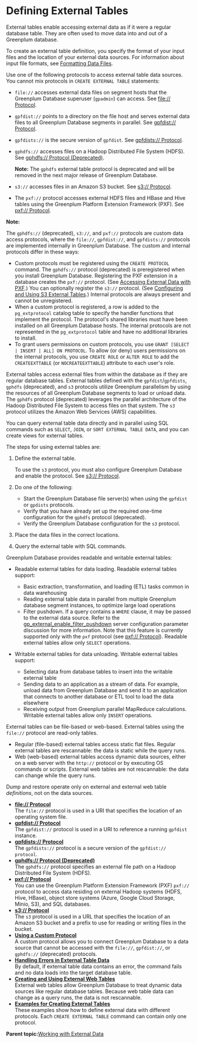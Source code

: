 # Defining External Tables 

External tables enable accessing external data as if it were a regular database table. They are often used to move data into and out of a Greenplum database.

To create an external table definition, you specify the format of your input files and the location of your external data sources. For information about input file formats, see [Formatting Data Files](../load/topics/g-formatting-data-files.html).

Use one of the following protocols to access external table data sources. You cannot mix protocols in `CREATE EXTERNAL TABLE` statements:

-   `file://` accesses external data files on segment hosts that the Greenplum Database superuser \(`gpadmin`\) can access. See [file:// Protocol](g-file-protocol.html).
-   `gpfdist://` points to a directory on the file host and serves external data files to all Greenplum Database segments in parallel. See [gpfdist:// Protocol](g-gpfdist-protocol.html).
-   `gpfdists://` is the secure version of `gpfdist`. See [gpfdists:// Protocol](g-gpfdists-protocol.html).
-   `gphdfs://` accesses files on a Hadoop Distributed File System \(HDFS\). See [gphdfs:// Protocol \(Deprecated\)](g-gphdfs-protocol.html).

    **Note:** The `gphdfs` external table protocol is deprecated and will be removed in the next major release of Greenplum Database.

-   `s3://` accesses files in an Amazon S3 bucket. See [s3:// Protocol](g-s3-protocol.html).
-   The `pxf://` protocol accesses external HDFS files and HBase and Hive tables using the Greenplum Platform Extension Framework \(PXF\). See [pxf:// Protocol](g-pxf-protocol.html).

**Note:**

The `gphdfs://` \(deprecated\), `s3://`, and `pxf://` protocols are custom data access protocols, where the `file://`, `gpfdist://`, and `gpfdists://` protocols are implemented internally in Greenplum Database. The custom and internal protocols differ in these ways:

-   Custom protocols must be registered using the `CREATE PROTOCOL` command. The `gphdfs://` protocol \(deprecated\) is preregistered when you install Greenplum Database. Registering the PXF extension in a database creates the `pxf://` protocol. \(See [Accessing External Data with PXF](pxf-overview.html).\) You can optionally register the `s3://` protocol. \(See [Configuring and Using S3 External Tables](g-s3-protocol.md#s3_prereq).\) Internal protocols are always present and cannot be unregistered.
-   When a custom protocol is registered, a row is added to the `pg_extprotocol` catalog table to specify the handler functions that implement the protocol. The protocol's shared libraries must have been installed on all Greenplum Database hosts. The internal protocols are not represented in the `pg_extprotocol` table and have no additional libraries to install.
-   To grant users permissions on custom protocols, you use `GRANT [SELECT | INSERT | ALL] ON PROTOCOL`. To allow \(or deny\) users permissions on the internal protocols, you use `CREATE ROLE` or `ALTER ROLE` to add the `CREATEEXTTABLE` \(or `NOCREATEEXTTABLE`\) attribute to each user's role.

External tables access external files from within the database as if they are regular database tables. External tables defined with the `gpfdist`/`gpfdists`, `gphdfs` \(deprecated\), and `s3` protocols utilize Greenplum parallelism by using the resources of all Greenplum Database segments to load or unload data. The `gphdfs` protocol \(deprecated\) leverages the parallel architecture of the Hadoop Distributed File System to access files on that system. The `s3` protocol utilizes the Amazon Web Services \(AWS\) capabilities.

You can query external table data directly and in parallel using SQL commands such as `SELECT`, `JOIN`, or `SORT EXTERNAL TABLE DATA`, and you can create views for external tables.

The steps for using external tables are:

1.  Define the external table.

    To use the `s3` protocol, you must also configure Greenplum Database and enable the protocol. See [s3:// Protocol](g-s3-protocol.html).

2.  Do one of the following:
    -   Start the Greenplum Database file server\(s\) when using the `gpfdist` or `gpdists` protocols.
    -   Verify that you have already set up the required one-time configuration for the `gphdfs` protocol \(deprecated\).
    -   Verify the Greenplum Database configuration for the `s3` protocol.
3.  Place the data files in the correct locations.
4.  Query the external table with SQL commands.

Greenplum Database provides readable and writable external tables:

-   Readable external tables for data loading. Readable external tables support:

    -   Basic extraction, transformation, and loading \(ETL\) tasks common in data warehousing
    -   Reading external table data in parallel from multiple Greenplum database segment instances, to optimize large load operations
    -   Filter pushdown. If a query contains a `WHERE` clause, it may be passed to the external data source. Refer to the [gp\_external\_enable\_filter\_pushdown](../../ref_guide/config_params/guc-list.html) server configuration parameter discussion for more information. Note that this feature is currently supported only with the `pxf` protocol \(see [pxf:// Protocol](g-pxf-protocol.html)\).
    Readable external tables allow only `SELECT` operations.

-   Writable external tables for data unloading. Writable external tables support:

    -   Selecting data from database tables to insert into the writable external table
    -   Sending data to an application as a stream of data. For example, unload data from Greenplum Database and send it to an application that connects to another database or ETL tool to load the data elsewhere
    -   Receiving output from Greenplum parallel MapReduce calculations.
    Writable external tables allow only `INSERT` operations.


External tables can be file-based or web-based. External tables using the `file://` protocol are read-only tables.

-   Regular \(file-based\) external tables access static flat files. Regular external tables are rescannable: the data is static while the query runs.
-   Web \(web-based\) external tables access dynamic data sources, either on a web server with the `http://` protocol or by executing OS commands or scripts. External web tables are not rescannable: the data can change while the query runs.

Dump and restore operate only on external and external web table *definitions*, not on the data sources.

-   **[file:// Protocol](../external/g-file-protocol.html)**  
The `file://` protocol is used in a URI that specifies the location of an operating system file.
-   **[gpfdist:// Protocol](../external/g-gpfdist-protocol.html)**  
The `gpfdist://` protocol is used in a URI to reference a running `gpfdist` instance.
-   **[gpfdists:// Protocol](../external/g-gpfdists-protocol.html)**  
The `gpfdists://` protocol is a secure version of the `gpfdist:// protocol`.
-   **[gphdfs:// Protocol \(Deprecated\)](../external/g-gphdfs-protocol.html)**  
The `gphdfs://` protocol specifies an external file path on a Hadoop Distributed File System \(HDFS\).
-   **[pxf:// Protocol](../external/g-pxf-protocol.html)**  
You can use the Greenplum Platform Extension Framework \(PXF\) `pxf://` protocol to access data residing on external Hadoop systems \(HDFS, Hive, HBase\), object store systems \(Azure, Google Cloud Storage, Minio, S3\), and SQL databases.
-   **[s3:// Protocol](../external/g-s3-protocol.html)**  
The `s3` protocol is used in a URL that specifies the location of an Amazon S3 bucket and a prefix to use for reading or writing files in the bucket.
-   **[Using a Custom Protocol](../external/g-accessing-ext-files-custom-protocol.html)**  
A custom protocol allows you to connect Greenplum Database to a data source that cannot be accessed with the `file://`, `gpfdist://`, or `gphdfs://` \(deprecated\) protocols.
-   **[Handling Errors in External Table Data](../external/g-handling-errors-ext-table-data.html)**  
By default, if external table data contains an error, the command fails and no data loads into the target database table.
-   **[Creating and Using External Web Tables](../external/g-creating-and-using-web-external-tables.html)**  
External web tables allow Greenplum Database to treat dynamic data sources like regular database tables. Because web table data can change as a query runs, the data is not rescannable.
-   **[Examples for Creating External Tables](../external/g-creating-external-tables---examples.html)**  
These examples show how to define external data with different protocols. Each `CREATE EXTERNAL TABLE` command can contain only one protocol.

**Parent topic:**[Working with External Data](../external/g-working-with-file-based-ext-tables.html)


